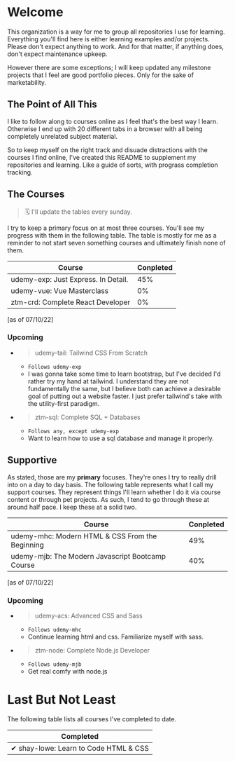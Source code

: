 # Welcome


This organization is a way for me to group all repositories I use for learning. Everything you'll find here is either
learning examples and/or projects. Please don't expect anything to work. And for that matter, if anything does, don't
expect maintenance upkeep.

However there are some exceptions; I will keep updated any milestone projects that I feel are good portfolio pieces.
Only for the sake of marketability.

## The Point of All This

I like to follow along to courses online as I feel that's the best way I learn. Otherwise I end up with 20 different
tabs in a browser with all being completely unrelated subject material.

So to keep myself on the right track and disuade distractions with the courses I find online, I've created this README
to supplement my repositories and learning. Like a guide of sorts, with prograss completion tracking.

## The Courses

> 🗓 I'll update the tables every sunday.

I try to keep a primary focus on at most three courses. You'll see my progress with them in the following table. The 
table is mostly for me as a reminder to not start seven something courses and ultimately finish none of them.

|               Course                            | Conpleted |
| ----------------------------------------------- | --------- |
| udemy-exp: Just Express. In Detail.             |    45%    |
| udemy-vue: Vue Masterclass                      |     0%    |
|   ztm-crd: Complete React Developer             |     0%    |

[as of 07/10/22]


### Upcoming

- > udemy-tail: Tailwind CSS From Scratch
  - `Follows udemy-exp`
  - I was gonna take some time to learn bootstrap, but I've decided I'd rather try my hand at tailwind. I understand
    they are not fundamentally the same, but I believe both can achieve a desirable goal of putting out a website
    faster. I just prefer tailwind's take with the utility-first paradigm.
- > ztm-sql: Complete SQL + Databases
  - `Follows any, except udemy-exp`
  - Want to learn how to use a sql database and manage it properly.

## Supportive

As stated, those are my **primary** focuses. They're ones I try to really drill into on a day to day basis. The 
following table represents what I call my support courses. They represent things I'll learn whether I do it via course 
content or through pet projects. As such, I tend to go through these at around half pace. I keep these at a solid two.

|               Course                             | Conpleted |
| ------------------------------------------------ | --------- |
| udemy-mhc: Modern HTML & CSS From the Beginning  |    49%    |
| udemy-mjb: The Modern Javascript Bootcamp Course |    40%    |

[as of 07/10/22]

### Upcoming

- > udemy-acs: Advanced CSS and Sass
  - `Follows udemy-mhc`
  - Continue learning html and css. Familiarize myself with sass.
- > ztm-node: Complete Node.js Developer
  - `Follows udemy-mjb`
  - Get real comfy with node.js

# Last But Not Least

The following table lists all courses I've completed to date.

|                           Completed                         |
| ----------------------------------------------------------- |
| ✔ shay-lowe: Learn to Code HTML & CSS                       |
